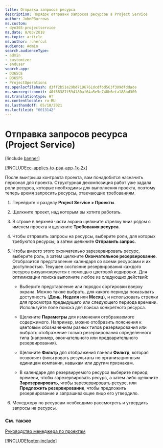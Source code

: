 ```yaml
---
title: Отправка запросов ресурса
description: Порядок отправки запросов ресурсов в Project Service
author: JohnPBurrows
ms.custom:
- dyn365-projectservice
ms.date: 8/03/2018
ms.topic: article
ms.author: ruhercul
audience: Admin
search.audienceType:
- admin
- customizer
- enduser
search.app:
- D365CE
- D365PS
- ProjectOperations
ms.openlocfilehash: d3ff2b51e29bd7196761dcdfbd563f309dfddade
ms.sourcegitcommit: 40f68387f594180af64a5e5c748b6efa188bd300
ms.translationtype: HT
ms.contentlocale: ru-RU
ms.lasthandoff: 05/10/2021
ms.locfileid: "6013142"
---
```

# <a name="submit-resource-requests-project-service"></a>Отправка запросов ресурса (Project Service)

[!include [banner](../includes/psa-now-project-operations.md)]

[!INCLUDE[cc-applies-to-psa-app-1x-2x](../includes/cc-applies-to-psa-app-1x-2x.md)]

После выигрыша контракта проекта, вам понадобится назначить персонал для проекта. Структурная декомпозиция работ уже задала роли ресурса, которые необходимы для выполнения проекта, поэтому теперь время запросить ресурсы, отвечающие требованиям.  
  
1.  Перейдите к разделу **Project Service > Проекты**.  
  
2.  Щелкните проект, над которым вы хотите работать.  
  
3.  В строке в верхней части экрана щелкните стрелку вниз рядом с именем проекта и щелкните **Требования ресурса**.  
  
4.  Чтобы отправить запросы на ресурсы, выберите роли, для которых требуются ресурсы, а затем щелкните **Отправить запрос**.  
  
5.  Чтобы вместо этого окончательно зарезервировать ресурс, выберите роль, а затем щелкните **Окончательное резервирование**. Отобразится представление календаря со всеми ресурсами и их доступностью. Текущее состояние резервирования каждого ресурса визуализируется с помощью цветовой кодировки. Для оптимизации поиска выполните любое из следующих действий:  
  
    -   Выберите представление или порядок сортировки вверху экрана. Можно также выбрать, для какого периода показывать доступность (**День**, **Неделя** или **Месяц**), и использовать стрелки для просмотра предыдущего или следующего периода времени. Используйте поле поиска для поиска конкретного ресурса.  
  
    -   Щелкните **Параметры** для изменения отображаемого содержимого. Например, можно отобразить пояснения к цветовым обозначениям разных типов резервирования или выбрать отображение только резервирования определенного типа (например, окончательного или предварительного резервирования).  
  
    -   Щелкните **Фильтр** для отображения панели **Фильтр**, которая позволяет фильтровать результаты по организационным единицам компании, навыкам или другим признакам.  
  
    -   В календаре для резервируемого ресурса выберите период времени, чтобы зарезервировать ресурс, а затем либо щелкните **Зарезервировать**, чтобы зарезервировать ресурс, или **Предложить резервирование**, чтобы предложить резервирование и запрашивающее лицо его утвердило.  
  
6.  Менеджеру по ресурсам необходимо рассмотреть и утвердить запросы на ресурсы.  
  
### <a name="see-also"></a>См. также  
 [Руководство менеджера по проектам](../psa/project-manager-guide.md)


[!INCLUDE[footer-include](../includes/footer-banner.md)]